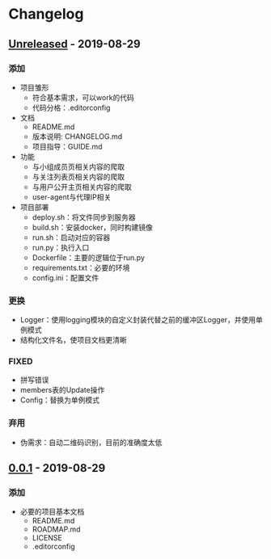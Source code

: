 # Changelog
## [Unreleased] - 2019-08-29
### 添加
- 项目雏形
    - 符合基本需求，可以work的代码
    - 代码分格：.editorconfig
- 文档
    - README.md
    - 版本说明: CHANGELOG.md
    - 项目指导：GUIDE.md
- 功能
    - 与小组成员页相关内容的爬取
    - 与关注列表页相关内容的爬取
    - 与用户公开主页相关内容的爬取
    - user-agent与代理IP相关
- 项目部署
    - deploy.sh：将文件同步到服务器
    - build.sh：安装docker，同时构建镜像
    - run.sh：启动对应的容器
    - run.py：执行入口
    - Dockerfile：主要的逻辑位于run.py
    - requirements.txt：必要的环境
    - config.ini：配置文件

### 更换
- Logger：使用logging模块的自定义封装代替之前的缓冲区Logger，并使用单例模式
- 结构化文件名，使项目文档更清晰

### FIXED
- 拼写错误
- members表的Update操作
- Config：替换为单例模式

### 弃用
- 伪需求：自动二维码识别，目前的准确度太低

## [0.0.1] - 2019-08-29
### 添加
- 必要的项目基本文档
    - README.md
    - ROADMAP.md
    - LICENSE
    - .editorconfig

[Unreleased]: https://github.com/zhongqin0820/2a-sieve-4db
[0.0.1]: https://github.com/zhongqin0820/2a-sieve-4db/releases/tag/v0.0.1
